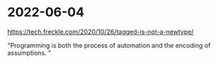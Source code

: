 # 2022-06-04

<https://tech.freckle.com/2020/10/26/tagged-is-not-a-newtype/>

"Programming is both the process of automation and the encoding of assumptions. "

